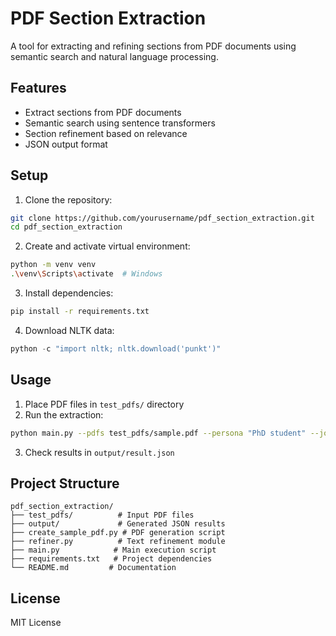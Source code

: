 # PDF Section Extraction

A tool for extracting and refining sections from PDF documents using semantic search and natural language processing.

## Features

- Extract sections from PDF documents
- Semantic search using sentence transformers
- Section refinement based on relevance
- JSON output format

## Setup

1. Clone the repository:
```bash
git clone https://github.com/yourusername/pdf_section_extraction.git
cd pdf_section_extraction
```

2. Create and activate virtual environment:
```bash
python -m venv venv
.\venv\Scripts\activate  # Windows
```

3. Install dependencies:
```bash
pip install -r requirements.txt
```

4. Download NLTK data:
```python
python -c "import nltk; nltk.download('punkt')"
```

## Usage

1. Place PDF files in `test_pdfs/` directory
2. Run the extraction:
```bash
python main.py --pdfs test_pdfs/sample.pdf --persona "PhD student" --job "Write a review"
```
3. Check results in `output/result.json`

## Project Structure

```
pdf_section_extraction/
├── test_pdfs/          # Input PDF files
├── output/             # Generated JSON results
├── create_sample_pdf.py # PDF generation script
├── refiner.py          # Text refinement module
├── main.py            # Main execution script
├── requirements.txt   # Project dependencies
└── README.md         # Documentation
```

## License

MIT License